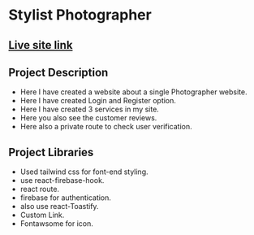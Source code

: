 # Stylist Photographer
## [Live site link]()
[]()
## Project Description
* Here I have created a website about a single Photographer website.
* Here I have created Login and Register option.
* Here I have created 3 services in my site.
* Here you also see the customer reviews.
* Here also a private route to check user verification.
## Project Libraries
* Used tailwind css for font-end styling.
* use react-firebase-hook. 
* react route.
* firebase for authentication.
* also use react-Toastify. 
* Custom Link.
* Fontawsome for icon.

